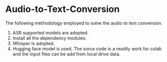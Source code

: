 # Audio-to-Text-Conversion
The following methodology employed to solve the audio to text conversion.

1. ASR supported models are adopted.
2. Install all the dependency modules.
3. Whisper is adopted.
4. Hugging face model is used.
The sorce code is a readily work for colab and the input files can be add from local drive data.
